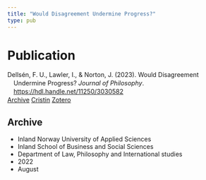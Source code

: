 ```yaml
---
title: "Would Disagreement Undermine Progress?"
type: pub
---
```

<h1>Publication</h1>
<article id="csl-bib-container-MJJPKYMX" class="csl-bib-container">
  <div class="csl-bib-body" style="line-height: 1.35; padding-left: 1em; text-indent:-1em;">
  <div class="csl-entry">Dells&#xE9;n, F. U., Lawler, I., &amp; Norton, J. (2023). Would Disagreement Undermine Progress? <i>Journal of Philosophy</i>. <a href="https://hdl.handle.net/11250/3030582">https://hdl.handle.net/11250/3030582</a></div>
</div>
  <div class="csl-bib-buttons">
    <a href="#taxonomy-article-MJJPKYMX" class="csl-bib-button">Archive</a>
    <a href="https://app.cristin.no/results/show.jsf?id=2042527" alt="Cristin URL" class="csl-bib-button">Cristin</a>
    <a href="http://zotero.org/groups/5022929/items/MJJPKYMX" alt="Zotero URL" class="csl-bib-button">Zotero</a>
  </div>
  <div id="csl-bib-meta-container-MJJPKYMX"></div>
</article>
<div id="csl-bib-meta-MJJPKYMX" class="csl-bib-meta">
  <article id="taxonomy-article-MJJPKYMX" class="taxonomy-article">
    <h1>Archive</h1>
    <ul>
      <li>Inland Norway University of Applied Sciences</li>
      <li>Inland School of Business and Social Sciences</li>
      <li>Department of Law, Philosophy and International studies</li>
      <li>2022</li>
      <li>August</li>
    </ul>
  </article>
</div>
